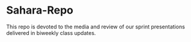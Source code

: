 # Sahara-Repo
This repo is devoted to the media and review of our sprint presentations delivered in biweekly class updates.
